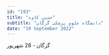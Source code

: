 ```yaml
---
id: "193"
title: "حسین کاوه"
subtitle: "دانشگاه علوم پزشکی گرگان"
date: "19 September 2022"
---
```


گرگان - 28 شهریور 
